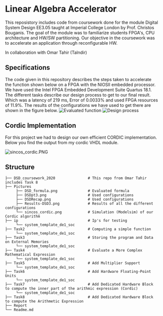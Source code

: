 # Linear Algebra Accelerator
This reposistory includes code from coursework done for the module Digital System Design EE3.05 taught at Imperial College London by Prof. Christos Bouganis. The goal of the module was to familiarize students FPGA's, CPU architecture and HW/SW partitioning. Our objective in the coursework was to accelerate an application through reconfigurable HW.

In collaboration with Omar Tahir (Talndir)

## Specifications

The code given in this repository describes the steps taken to accelerate the function shown below on a FPGA with the NIOSII embedded processor. We have used the Intel FPGA Embedded Development Suite Quartus 18.1.
The different tasks describe our design process to get to our final result. Which was a latency of 219 ms, Error of 0.0033% and used FPGA resources of 11.9%. The results of the configurations we have used to get there are shown in the figure below.
![Evaluated function](Figures/DSD_formula.PNG)
![Design process](Figures/Results-DSD3.PNG)

## Cordic Implementation

For this project we had to design our own efficient CORDIC implementation. Below you find the output from my cordic VHDL module.

![sincos_cordic.PNG](Figures/sincos_cordic.PNG)

## Structure
```
├── DSD_coursework_2020               # This repo from Omar Tahir includes Task 8
├── Pictures
     ├── DSD_formula.png              # Evaluated formula
     ├── DSDpt3.png                   # Used configurations
     ├── DSDRecap.png                 # Used configurations
     ├── Results-DSD3.png             # Results of all the different configurations
     └── sincos_cordic.png            # Simulation (Modelsim) of our Cordic algorithm
├── ip                                # Ip's for testing
     └── system_template_de1_soc
├── Task2                             # Computing a simple function
     └── system_template_de1_soc
├── Task3                             # Storing the program and Data on External Memories
     └── system_template_de1_soc
├── Task4                             # Evaluate a More Complex Mathematical Expression
     └── system_template_de1_soc
├── Task5                             # Add Multiplier Support
     └── system_template_de1_soc
├── Task6                             # Add Hardware Floating-Point Units
     └── system_template_de1_soc
├── Task7                             # Add Dedicated Hardware Block to compute the inner part of the arithmic expression (Cordic)
     └── system_template_de1_soc
├── Task8                             # Add Dedicated Hardware Block to compute the Arithmetic Expression
├── Report                     
└── Readme.md
```
